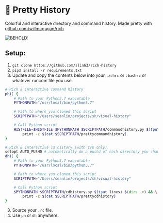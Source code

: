 # 🌈 Pretty History

Colorful and interactive directory and command history. Made pretty with [github.com/willmcgugan/rich](https://github.com/willmcgugan/rich)

![BEHOLD!](./demo.gif)


## Setup:

1. `git clone https://github.com/slin63/rich-history`
1. `pip3 install -r requirements.txt`
2. Update and copy the contents below into your `.zshrc` or `.bashrc` or whatever runcom file you use.
```bash
# Rich & interactive command history
ph() {
    # Path to your Python3.7 executable
    PYTHONPATH="/usr/local/bin/python3.7"

    # Path to where you cloned this script
    SCRIPTPATH="/Users/seanlin/projects/sh/visual-history"

    # Call Python script
    HISTFILE=$HISTFILE $PYTHONPATH $SCRIPTPATH/commandhistory.py $(tput lines) && \
        print -z $(cat $SCRIPTPATH/prettycommandhistory)
}

# Rich & interactive cd history (with zsh only)
setopt AUTO_PUSHD # automatically do a pushd of each directory you change to.
dh() {
    # Path to your Python3.7 executable
    PYTHONPATH="/usr/local/bin/python3.7"

    # Path to where you cloned this script
    SCRIPTPATH="/Users/seanlin/projects/sh/visual-history"

    # Call Python script
    $PYTHONPATH $SCRIPTPATH/cdhistory.py $(tput lines) $(dirs -v) && \
        print -z $(cat $SCRIPTPATH/prettycdhistory)
}
```
3. Source your `.rc` file.
4. Use `ph` or `dh` anywhere.
